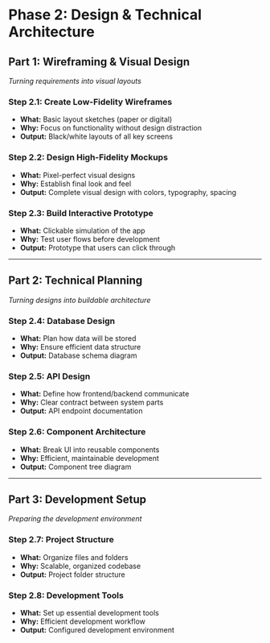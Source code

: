 
# **Phase 2: Design & Technical Architecture**

## **Part 1: Wireframing & Visual Design**
*Turning requirements into visual layouts*

### **Step 2.1: Create Low-Fidelity Wireframes**
- **What:** Basic layout sketches (paper or digital)
- **Why:** Focus on functionality without design distraction
- **Output:** Black/white layouts of all key screens

### **Step 2.2: Design High-Fidelity Mockups**
- **What:** Pixel-perfect visual designs
- **Why:** Establish final look and feel
- **Output:** Complete visual design with colors, typography, spacing

### **Step 2.3: Build Interactive Prototype**
- **What:** Clickable simulation of the app
- **Why:** Test user flows before development
- **Output:** Prototype that users can click through

---

## **Part 2: Technical Planning**
*Turning designs into buildable architecture*

### **Step 2.4: Database Design**
- **What:** Plan how data will be stored
- **Why:** Ensure efficient data structure
- **Output:** Database schema diagram

### **Step 2.5: API Design**
- **What:** Define how frontend/backend communicate
- **Why:** Clear contract between system parts
- **Output:** API endpoint documentation

### **Step 2.6: Component Architecture**
- **What:** Break UI into reusable components
- **Why:** Efficient, maintainable development
- **Output:** Component tree diagram

---

## **Part 3: Development Setup**
*Preparing the development environment*

### **Step 2.7: Project Structure**
- **What:** Organize files and folders
- **Why:** Scalable, organized codebase
- **Output:** Project folder structure

### **Step 2.8: Development Tools**
- **What:** Set up essential development tools
- **Why:** Efficient development workflow
- **Output:** Configured development environment


